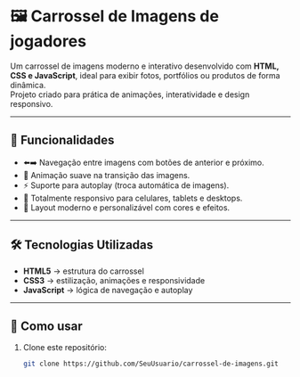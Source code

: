 # 🖼️ Carrossel de Imagens de jogadores

Um carrossel de imagens moderno e interativo desenvolvido com **HTML, CSS e JavaScript**, ideal para exibir fotos, portfólios ou produtos de forma dinâmica.  
Projeto criado para prática de animações, interatividade e design responsivo.  

---

## 🚀 Funcionalidades
- ⬅️➡️ Navegação entre imagens com botões de anterior e próximo.  
- 🔄 Animação suave na transição das imagens.  
- ⚡ Suporte para autoplay (troca automática de imagens).  
- 📱 Totalmente responsivo para celulares, tablets e desktops.  
- 🌈 Layout moderno e personalizável com cores e efeitos.  

---

## 🛠️ Tecnologias Utilizadas
- **HTML5** → estrutura do carrossel  
- **CSS3** → estilização, animações e responsividade  
- **JavaScript** → lógica de navegação e autoplay  

  

---

## 📂 Como usar
1. Clone este repositório:  
   ```bash
   git clone https://github.com/SeuUsuario/carrossel-de-imagens.git
